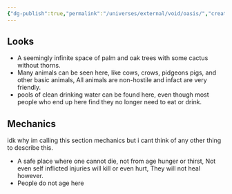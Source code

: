 ```yaml
---
{"dg-publish":true,"permalink":"/universes/external/void/oasis/","created":"2024-06-18T15:05:15.249-05:00","updated":"2024-06-18T21:01:22.032-05:00"}
---
```


## Looks

- A seemingly infinite space of palm and oak trees with some cactus without thorns.
- Many animals can be seen here, like cows, crows, pidgeons pigs, and other basic animals, All animals are non-hostile and infact are very friendly.
- pools of clean drinking water can be found here, even though most people who end up here find they no longer need to eat or drink.

## Mechanics

idk why im calling this section mechanics but i cant think of any other thing to describe this.

- A safe place where one cannot die, not from age hunger or thirst, Not even self inflicted injuries will kill or even hurt, They will not heal however.
- People do not age here